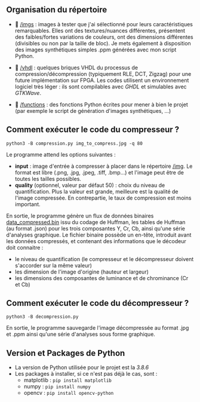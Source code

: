 
## Organisation du répertoire

* :file_folder: [/imgs](imgs) : images à tester que j'ai sélectionné pour leurs caractéristiques remarquables. Elles ont des textures/nuances différentes, présentent des faibles/fortes variations de couleurs, ont des dimensions différentes (divisibles ou non par la taille de bloc). Je mets également à disposition des images synthétiques simples .ppm générées avec mon script Python.

* :file_folder: [/vhdl](vhdl) : quelques briques VHDL du processus de compression/décompression (typiquement RLE, DCT, Zigzag) pour une future implémentation sur FPGA. Les codes utilisent un environnement logiciel très léger : ils sont compilables avec *GHDL* et simulables avec *GTKWave*.

* :file_folder: [/functions](functions) : des fonctions Python écrites pour mener à bien le projet (par exemple le script de génération d'images synthétiques, ...)


## Comment exécuter le code du compresseur ?

    python3 -B compression.py img_to_compress.jpg -q 80


Le programme attend les options suivantes :

- **input** : image d'entrée à compresser à placer dans le répertoire [/img](img). Le format est libre (.png, .jpg, .jpeg, .tiff, .bmp...) et l'image peut être de toutes les tailles possibles.
- **quality** (optionnel, valeur par défaut 50) : choix du niveau de quantification. Plus la valeur est grande, meilleure est la qualité de l'image compressée. En contrepartie, le taux de compression est moins important. 

En sortie, le programme génère un flux de données binaires [data_compressed.bin](data_compressed.bin) issu du codage de Huffman, les tables de Huffman (au format .json) pour les trois composantes Y, Cr, Cb, ainsi qu'une série d'analyses graphique.
Le fichier binaire possède un en-tête, introduit avant les données compressés, et contenant des informations que le décodeur doit connaitre :

- le niveau de quantification (le compresseur et le décompresseur doivent s'accorder sur la même valeur)
- les dimension de l'image d'origine (hauteur et largeur)
- les dimensions des composantes de luminance et de chrominance (Cr et Cb)

## Comment exécuter le code du décompresseur ?

    python3 -B decompression.py


En sortie, le programme sauvegarde l'image décompressée au format .jpg et .ppm ainsi qu'une série d'analyses sous forme graphique.


## Version et Packages de Python

- La version de Python utilisée pour le projet est la *3.8.6*
- Les packages à installer, si ce n'est pas déjà le cas, sont :
    - matplotlib : `pip install matplotlib`
    - numpy : `pip install numpy`
    - opencv : `pip install opencv-python`
